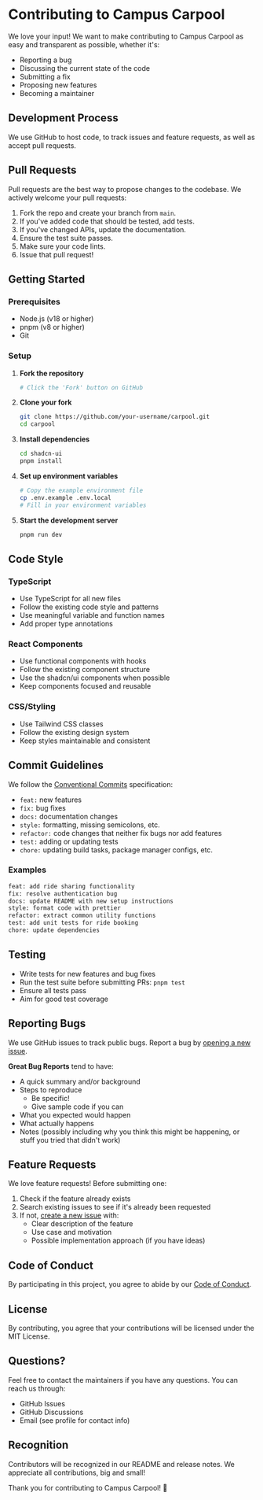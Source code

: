 # Contributing to Campus Carpool

We love your input! We want to make contributing to Campus Carpool as easy and transparent as possible, whether it's:

- Reporting a bug
- Discussing the current state of the code
- Submitting a fix
- Proposing new features
- Becoming a maintainer

## Development Process

We use GitHub to host code, to track issues and feature requests, as well as accept pull requests.

## Pull Requests

Pull requests are the best way to propose changes to the codebase. We actively welcome your pull requests:

1. Fork the repo and create your branch from `main`.
2. If you've added code that should be tested, add tests.
3. If you've changed APIs, update the documentation.
4. Ensure the test suite passes.
5. Make sure your code lints.
6. Issue that pull request!

## Getting Started

### Prerequisites

- Node.js (v18 or higher)
- pnpm (v8 or higher)
- Git

### Setup

1. **Fork the repository**
   ```bash
   # Click the 'Fork' button on GitHub
   ```

2. **Clone your fork**
   ```bash
   git clone https://github.com/your-username/carpool.git
   cd carpool
   ```

3. **Install dependencies**
   ```bash
   cd shadcn-ui
   pnpm install
   ```

4. **Set up environment variables**
   ```bash
   # Copy the example environment file
   cp .env.example .env.local
   # Fill in your environment variables
   ```

5. **Start the development server**
   ```bash
   pnpm run dev
   ```

## Code Style

### TypeScript
- Use TypeScript for all new files
- Follow the existing code style and patterns
- Use meaningful variable and function names
- Add proper type annotations

### React Components
- Use functional components with hooks
- Follow the existing component structure
- Use the shadcn/ui components when possible
- Keep components focused and reusable

### CSS/Styling
- Use Tailwind CSS classes
- Follow the existing design system
- Keep styles maintainable and consistent

## Commit Guidelines

We follow the [Conventional Commits](https://www.conventionalcommits.org/) specification:

- `feat:` new features
- `fix:` bug fixes
- `docs:` documentation changes
- `style:` formatting, missing semicolons, etc.
- `refactor:` code changes that neither fix bugs nor add features
- `test:` adding or updating tests
- `chore:` updating build tasks, package manager configs, etc.

### Examples
```bash
feat: add ride sharing functionality
fix: resolve authentication bug
docs: update README with new setup instructions
style: format code with prettier
refactor: extract common utility functions
test: add unit tests for ride booking
chore: update dependencies
```

## Testing

- Write tests for new features and bug fixes
- Run the test suite before submitting PRs: `pnpm test`
- Ensure all tests pass
- Aim for good test coverage

## Reporting Bugs

We use GitHub issues to track public bugs. Report a bug by [opening a new issue](https://github.com/tjkreddy/carpool/issues/new).

**Great Bug Reports** tend to have:

- A quick summary and/or background
- Steps to reproduce
  - Be specific!
  - Give sample code if you can
- What you expected would happen
- What actually happens
- Notes (possibly including why you think this might be happening, or stuff you tried that didn't work)

## Feature Requests

We love feature requests! Before submitting one:

1. Check if the feature already exists
2. Search existing issues to see if it's already been requested
3. If not, [create a new issue](https://github.com/tjkreddy/carpool/issues/new) with:
   - Clear description of the feature
   - Use case and motivation
   - Possible implementation approach (if you have ideas)

## Code of Conduct

By participating in this project, you agree to abide by our [Code of Conduct](CODE_OF_CONDUCT.md).

## License

By contributing, you agree that your contributions will be licensed under the MIT License.

## Questions?

Feel free to contact the maintainers if you have any questions. You can reach us through:

- GitHub Issues
- GitHub Discussions
- Email (see profile for contact info)

## Recognition

Contributors will be recognized in our README and release notes. We appreciate all contributions, big and small!

Thank you for contributing to Campus Carpool! 🚗
